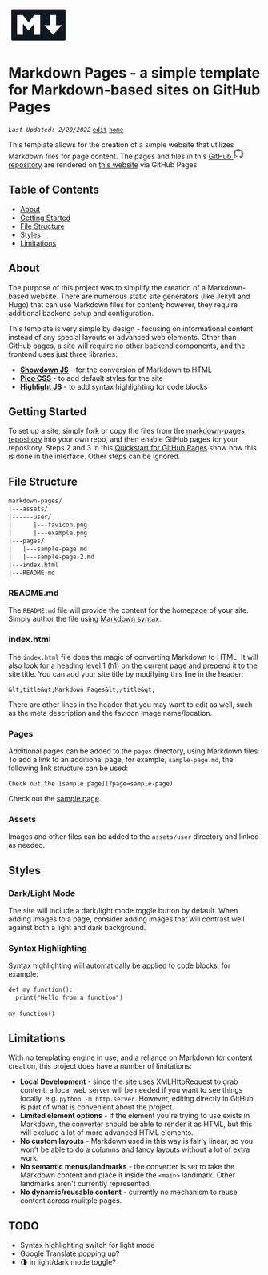 
![markdown logo](assets/user/markdown.png)

# Markdown Pages - a simple template for Markdown-based sites on GitHub Pages

_`Last Updated: 2/20/2022`_ [`edit`](https://github.com/dandalpiaz/markdown-pages/edit/master/README.md) [`home`](https://dandalpiaz.github.io/)

This template allows for the creation of a simple website that utilizes Markdown files for page content. The pages and files in this [GitHub ![GitHub Logo](assets/user/github.png) repository](https://github.com/dandalpiaz/markdown-pages) are rendered on [this website](https://dandalpiaz.github.io/markdown-pages) via GitHub Pages. 

## Table of Contents

- [About](#about)
- [Getting Started](#getting-started)
- [File Structure](#file-structure)
- [Styles](#styles)
- [Limitations](#limitations)

## About

The purpose of this project was to simplify the creation of a Markdown-based website. There are numerous static site generators (like Jekyll and Hugo) that can use Markdown files for content; however, they require additional backend setup and configuration.

This template is very simple by design - focusing on informational content instead of any special layouts or advanced web elements. Other than GitHub pages, a site will require no other backend components, and the frontend uses just three libraries:

- **[Showdown JS](http://showdownjs.com/)** - for the conversion of Markdown to HTML
- **[Pico CSS](https://picocss.com/)** - to add default styles for the site
- **[Highlight JS](https://highlightjs.org/)** - to add syntax highlighting for code blocks

## Getting Started 

To set up a site, simply fork or copy the files from the [markdown-pages repository](https://github.com/dandalpiaz/markdown-pages) into your own repo, and then enable GitHub pages for your repository. Steps 2 and 3 in this [Quickstart for GitHub Pages](https://docs.github.com/en/pages/quickstart) show how this is done in the interface. Other steps can be ignored.

## File Structure

```
markdown-pages/
|---assets/
|------user/
|	   |---favicon.png
|	   |---example.png
|---pages/
|	|---sample-page.md
|	|---sample-page-2.md
|---index.html
|---README.md
```

### README.md

The `README.md` file will provide the content for the homepage of your site. Simply author the file using [Markdown syntax](https://www.markdownguide.org/basic-syntax/).

### index.html

The `index.html` file does the magic of converting Markdown to HTML. It will also look for a heading level 1 (h1) on the current page and prepend it to the site title. You can add your site title by modifying this line in the header:

```
&lt;title&gt;Markdown Pages&lt;/title&gt;
```

There are other lines in the header that you may want to edit as well, such as the meta description and the favicon image name/location.


### Pages

Additional pages can be added to the `pages` directory, using Markdown files. To add a link to an additional page, for example, `sample-page.md`, the following link structure can be used: 

```
Check out the [sample page](?page=sample-page)
```

Check out the [sample page](?page=sample-page).

### Assets

Images and other files can be added to the `assets/user` directory and linked as needed. 

## Styles

### Dark/Light Mode

The site will include a dark/light mode toggle button by default. When adding images to a page, consider adding images that will contrast well against both a light and dark background.

### Syntax Highlighting

Syntax highlighting will automatically be applied to code blocks, for example:

```
def my_function():
  print("Hello from a function")

my_function()
```

## Limitations

With no templating engine in use, and a reliance on Markdown for content creation, this project does have a number of limitations:

- **Local Development** - since the site uses XMLHttpRequest to grab content, a local web server will be needed if you want to see things locally, e.g. `python -m http.server`. However, editing directly in GitHub is part of what is convenient about the project.
- **Limited element options** - if the element you're trying to use exists in Markdown, the converter should be able to render it as HTML, but this will exclude a lot of more advanced HTML elements.  
- **No custom layouts** - Markdown used in this way is fairly linear, so you won't be able to do a columns and fancy layouts without a lot of extra work.
- **No semantic menus/landmarks** - the converter is set to take the Markdown content and place it inside the `<main>` landmark. Other landmarks aren't currently represented. 
- **No dynamic/reusable content** - currently no mechanism to reuse content across mulitple pages.

## TODO

- Syntax highlighting switch for light mode
- Google Translate popping up?
- 🌗 in light/dark mode toggle?
